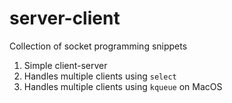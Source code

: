 # server-client

Collection of socket programming snippets

1. Simple client-server 
2. Handles multiple clients using `select` 
3. Handles multiple clients using `kqueue` on MacOS